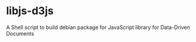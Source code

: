 libjs-d3js
==========

A Shell script to build debian package for 
JavaScript library for Data-Driven Documents
